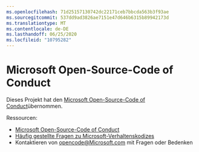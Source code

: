```yaml
---
ms.openlocfilehash: 71d25157130742dc22171ceb7bbcda563b3f93ae
ms.sourcegitcommit: 537dd9ad3826ae7151e47d646b6315b89942173d
ms.translationtype: MT
ms.contentlocale: de-DE
ms.lasthandoff: 06/25/2020
ms.locfileid: "10795282"
---
```

# Microsoft Open-Source-Code of Conduct

Dieses Projekt hat den [Microsoft Open-Source-Code of Conduct](https://opensource.microsoft.com/codeofconduct/)übernommen.

Ressourcen:

- [Microsoft Open-Source-Code of Conduct](https://opensource.microsoft.com/codeofconduct/)
- [Häufig gestellte Fragen zu Microsoft-Verhaltenskodizes](https://opensource.microsoft.com/codeofconduct/faq/)
- Kontaktieren von [opencode@Microsoft.com](mailto:opencode@microsoft.com) mit Fragen oder Bedenken
